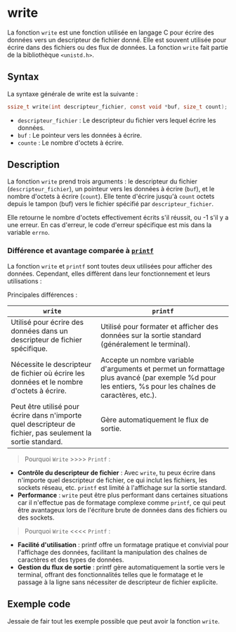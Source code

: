 # write

La fonction `write` est une fonction utilisée en langage C pour écrire des données vers un descripteur de fichier donné. Elle est souvent utilisée pour écrire dans des fichiers ou des flux de données. La fonction `write` fait partie de la bibliothèque `<unistd.h>`.

## Syntax

La syntaxe générale de write est la suivante :

```h
ssize_t write(int descripteur_fichier, const void *buf, size_t count);
```

- `descripteur_fichier` : Le descripteur du fichier vers lequel écrire les données.
- `buf` : Le pointeur vers les données à écrire.
- `counte` : Le nombre d'octets à écrire.

## Description

La fonction `write` prend trois arguments : le descripteur du fichier (`descripteur_fichier`), un pointeur vers les données à écrire (`buf`), et le nombre d'octets à écrire (`count`). Elle tente d'écrire jusqu'à `count` octets depuis le tampon (buf) vers le fichier spécifié par `descripteur_fichier`.

Elle retourne le nombre d'octets effectivement écrits s'il réussit, ou -1 s'il y a une erreur. En cas d'erreur, le code d'erreur spécifique est mis dans la variable `errno`.

### Différence et avantage comparée à [`printf`](./../printf/)

La fonction `write` et `printf` sont toutes deux utilisées pour afficher des données. Cependant, elles diffèrent dans leur fonctionnement et leurs utilisations :

Principales différences :

|`write` | `printf`|
|--------|---------|
|Utilisé pour écrire des données dans un descripteur de fichier spécifique. | Utilisé pour formater et afficher des données sur la sortie standard (généralement le terminal). |
| Nécessite le descripteur de fichier où écrire les données et le nombre d'octets à écrire. | Accepte un nombre variable d'arguments et permet un formattage plus avancé (par exemple %d pour les entiers, %s pour les chaînes de caractères, etc.).|
| Peut être utilisé pour écrire dans n'importe quel descripteur de fichier, pas seulement la sortie standard.| Gère automatiquement le flux de sortie. |

> Pourquoi `Write` >>>> `Printf` :
- **Contrôle du descripteur de fichier** : Avec `write`, tu peux écrire dans n'importe quel descripteur de fichier, ce qui inclut les fichiers, les sockets réseau, etc. `printf` est limité à l'affichage sur la sortie standard.
- **Performance** : `write` peut être plus performant dans certaines situations car il n'effectue pas de formatage complexe comme `printf`, ce qui peut être avantageux lors de l'écriture brute de données dans des fichiers ou des sockets.

> Pourquoi `Write` <<<< `Printf` :

- **Facilité d'utilisation** : printf offre un formatage pratique et convivial pour l'affichage des données, facilitant la manipulation des chaînes de caractères et des types de données.
- **Gestion du flux de sortie** : printf gère automatiquement la sortie vers le terminal, offrant des fonctionnalités telles que le formatage et le passage à la ligne sans nécessiter de descripteur de fichier explicite.

## Exemple code

Jessaie de fair tout les exemple possible que peut avoir la fonction `write`.